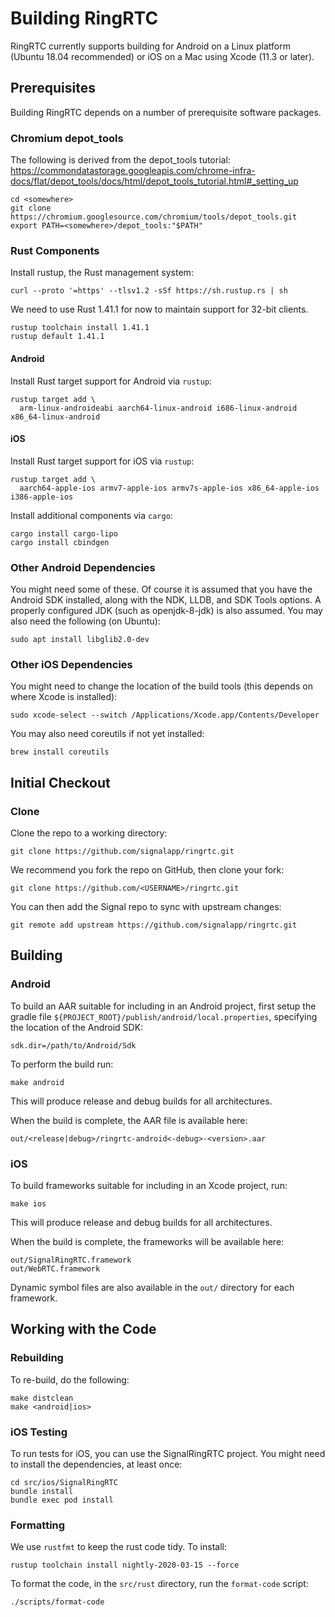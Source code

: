 # Building RingRTC

RingRTC currently supports building for Android on a Linux platform (Ubuntu 18.04 recommended) or iOS on a Mac using Xcode (11.3 or later).

## Prerequisites

Building RingRTC depends on a number of prerequisite software packages.

### Chromium depot_tools

The following is derived from the depot_tools tutorial: https://commondatastorage.googleapis.com/chrome-infra-docs/flat/depot_tools/docs/html/depot_tools_tutorial.html#_setting_up

    cd <somewhere>
    git clone https://chromium.googlesource.com/chromium/tools/depot_tools.git
    export PATH=<somewhere>/depot_tools:"$PATH"

### Rust Components

Install rustup, the Rust management system:

    curl --proto '=https' --tlsv1.2 -sSf https://sh.rustup.rs | sh

We need to use Rust 1.41.1 for now to maintain support for 32-bit clients.

    rustup toolchain install 1.41.1
    rustup default 1.41.1

#### Android

Install Rust target support for Android via `rustup`:

    rustup target add \
      arm-linux-androideabi aarch64-linux-android i686-linux-android x86_64-linux-android

#### iOS

Install Rust target support for iOS via `rustup`:

    rustup target add \
      aarch64-apple-ios armv7-apple-ios armv7s-apple-ios x86_64-apple-ios i386-apple-ios

Install additional components via `cargo`:

    cargo install cargo-lipo
    cargo install cbindgen

### Other Android Dependencies

You might need some of these. Of course it is assumed that you have the Android SDK installed,
along with the NDK, LLDB, and SDK Tools options. A properly configured JDK (such as openjdk-8-jdk)
is also assumed. You may also need the following (on Ubuntu):

    sudo apt install libglib2.0-dev

### Other iOS Dependencies

You might need to change the location of the build tools (this depends on where Xcode is installed):

    sudo xcode-select --switch /Applications/Xcode.app/Contents/Developer

You may also need coreutils if not yet installed:

    brew install coreutils

## Initial Checkout

### Clone

Clone the repo to a working directory:

    git clone https://github.com/signalapp/ringrtc.git

We recommend you fork the repo on GitHub, then clone your fork:

    git clone https://github.com/<USERNAME>/ringrtc.git

You can then add the Signal repo to sync with upstream changes:

    git remote add upstream https://github.com/signalapp/ringrtc.git

## Building

### Android

To build an AAR suitable for including in an Android project, first
setup the gradle file
`${PROJECT_ROOT}/publish/android/local.properties`, specifying the
location of the Android SDK:

    sdk.dir=/path/to/Android/Sdk

To perform the build run:

    make android
    
This will produce release and debug builds for all architectures.

When the build is complete, the AAR file is available here:

    out/<release|debug>/ringrtc-android<-debug>-<version>.aar

### iOS

To build frameworks suitable for including in an Xcode project, run:

    make ios
    
This will produce release and debug builds for all architectures.

When the build is complete, the frameworks will be available here:

    out/SignalRingRTC.framework
    out/WebRTC.framework

Dynamic symbol files are also available in the `out/` directory for each framework.

## Working with the Code

### Rebuilding

To re-build, do the following:

    make distclean
    make <android|ios>

### iOS Testing

To run tests for iOS, you can use the SignalRingRTC project. You might need to install
the dependencies, at least once:

    cd src/ios/SignalRingRTC
    bundle install
    bundle exec pod install

### Formatting

We use `rustfmt` to keep the rust code tidy. To install:

    rustup toolchain install nightly-2020-03-15 --force

To format the code, in the `src/rust` directory, run the `format-code` script:

    ./scripts/format-code
